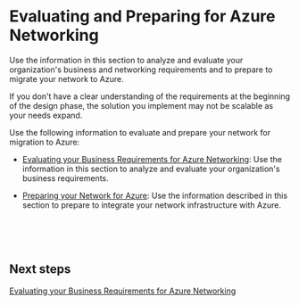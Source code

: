 # Evaluating and Preparing for Azure Networking

Use the information in this section to analyze and evaluate your organization's business and networking requirements and to prepare to migrate your network to Azure. 


If you don't have a clear understanding of the requirements at the beginning of the design phase, the solution you implement may not be scalable as your needs expand.  

Use the following information to evaluate and prepare your network for migration to Azure: 

- [Evaluating your Business Requirements for Azure Networking](https://github.com/nmcgregor/Azure-Networking/blob/master/1.1-Evaluating-your-Business-Requirements-for-Azure-Networking.md): Use the information in this section to analyze and evaluate your organization's business requirements.

- [Preparing your Network for Azure](https://github.com/nmcgregor/Azure-Networking/blob/master/1.2-Preparing-your-Network-for-Azure.md):  Use the information described in this section to prepare to integrate your network infrastructure with Azure.
 
<br />
<br />
<br />

## Next steps 
[Evaluating your Business Requirements for Azure Networking](https://github.com/nmcgregor/Azure-Networking/blob/master/1.1-Evaluating-your-Business-Requirements-for-Azure-Networking.md)

